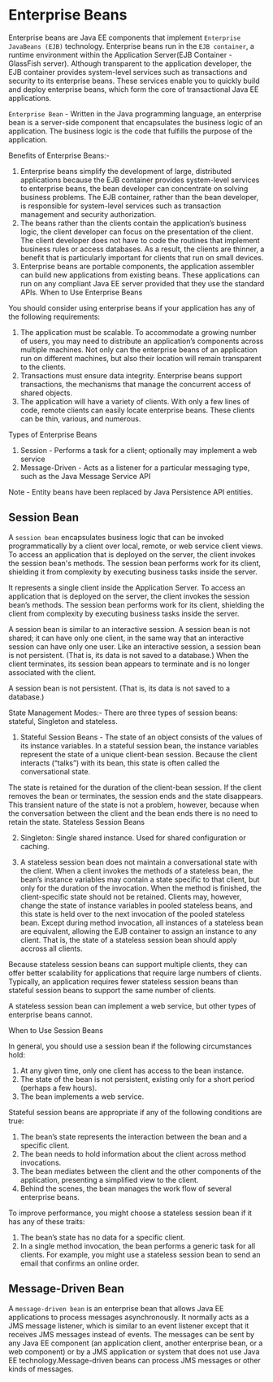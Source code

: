 # Enterprise Beans

Enterprise beans are Java EE components that implement `Enterprise JavaBeans (EJB)` technology. 
Enterprise beans run in the `EJB container`, a runtime environment within the Application Server(EJB Container - GlassFish server). Although transparent to the application developer, the EJB container provides system-level services such as transactions and security to its enterprise beans. These services enable you to quickly build and deploy enterprise beans, which form the core of transactional Java EE applications.

`Enterprise Bean` - Written in the Java programming language, an enterprise bean is a server-side component that encapsulates the business logic of an application. The business logic is the code that fulfills the purpose of the application. 

Benefits of Enterprise Beans:-

1. Enterprise beans simplify the development of large, distributed applications because the EJB container provides system-level services to enterprise beans, the bean developer can concentrate on solving business problems. The EJB container, rather than the bean developer, is responsible for system-level services such as transaction management and security authorization.
2. The beans rather than the clients contain the application’s business logic, the client developer can focus on the presentation of the client. The client developer does not have to code the routines that implement business rules or access databases. As a result, the clients are thinner, a benefit that is particularly important for clients that run on small devices.
3. Enterprise beans are portable components, the application assembler can build new applications from existing beans. These applications can run on any compliant Java EE server provided that they use the standard APIs.
When to Use Enterprise Beans

You should consider using enterprise beans if your application has any of the following requirements:

1. The application must be scalable. To accommodate a growing number of users, you may need to distribute an application’s components across multiple machines. Not only can the enterprise beans of an application run on different machines, but also their location will remain transparent to the clients.
2. Transactions must ensure data integrity. Enterprise beans support transactions, the mechanisms that manage the concurrent access of shared objects.
3. The application will have a variety of clients. With only a few lines of code, remote clients can easily locate enterprise beans. These clients can be thin, various, and numerous.

Types of Enterprise Beans

1. Session - Performs a task for a client; optionally may implement a web service
2. Message-Driven - Acts as a listener for a particular messaging type, such as the Java Message Service API

Note - Entity beans have been replaced by Java Persistence API entities.

## Session Bean

A `session bean` encapsulates business logic that can be invoked programmatically by a client over local, remote, or web service client views. To access an application that is deployed on the server, the client invokes the session bean's methods. The session bean performs work for its client, shielding it from complexity by executing business tasks inside the server.

It represents a single client inside the Application Server. To access an application that is deployed on the server, the client invokes the session bean’s methods. The session bean performs work for its client, shielding the client from complexity by executing business tasks inside the server.

A session bean is similar to an interactive session. A session bean is not shared; it can have only one client, in the same way that an interactive session can have only one user. Like an interactive session, a session bean is not persistent. (That is, its data is not saved to a database.) When the client terminates, its session bean appears to terminate and is no longer associated with the client.

A session bean is not persistent. (That is, its data is not saved to a database.)

State Management Modes:- There are three types of session beans: stateful, Singleton and stateless.

1. Stateful Session Beans - The state of an object consists of the values of its instance variables. In a stateful session bean, the instance variables represent the state of a unique client-bean session. Because the client interacts (“talks”) with its bean, this state is often called the conversational state.

The state is retained for the duration of the client-bean session. If the client removes the bean or terminates, the session ends and the state disappears. This transient nature of the state is not a problem, however, because when the conversation between the client and the bean ends there is no need to retain the state.
Stateless Session Beans

2. Singleton: Single shared instance. Used for shared configuration or caching.

3. A stateless session bean does not maintain a conversational state with the client. When a client invokes the methods of a stateless bean, the bean’s instance variables may contain a state specific to that client, but only for the duration of the invocation. When the method is finished, the client-specific state should not be retained. Clients may, however, change the state of instance variables in pooled stateless beans, and this state is held over to the next invocation of the pooled stateless bean. Except during method invocation, all instances of a stateless bean are equivalent, allowing the EJB container to assign an instance to any client. That is, the state of a stateless session bean should apply accross all clients.

Because stateless session beans can support multiple clients, they can offer better scalability for applications that require large numbers of clients. Typically, an application requires fewer stateless session beans than stateful session beans to support the same number of clients.

A stateless session bean can implement a web service, but other types of enterprise beans cannot.

When to Use Session Beans

In general, you should use a session bean if the following circumstances hold:

1. At any given time, only one client has access to the bean instance.
2. The state of the bean is not persistent, existing only for a short period (perhaps a few hours).
3. The bean implements a web service.

Stateful session beans are appropriate if any of the following conditions are true:

1. The bean’s state represents the interaction between the bean and a specific client.
2. The bean needs to hold information about the client across method invocations.
3. The bean mediates between the client and the other components of the application, presenting a simplified view to the client.
4. Behind the scenes, the bean manages the work flow of several enterprise beans.

To improve performance, you might choose a stateless session bean if it has any of these traits:

1. The bean’s state has no data for a specific client.
2. In a single method invocation, the bean performs a generic task for all clients. For example, you might use a stateless session bean to send an email that confirms an online order.

## Message-Driven Bean

A `message-driven bean` is an enterprise bean that allows Java EE applications to process messages asynchronously. It normally acts as a JMS message listener, which is similar to an event listener except that it receives JMS messages instead of events. The messages can be sent by any Java EE component (an application client, another enterprise bean, or a web component) or by a JMS application or system that does not use Java EE technology.Message-driven beans can process JMS messages or other kinds of messages.
